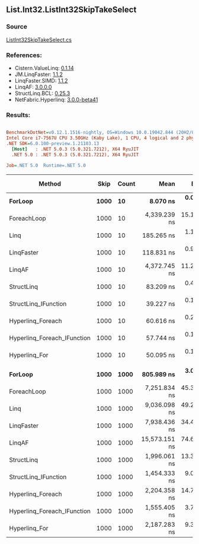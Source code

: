 ﻿## List.Int32.ListInt32SkipTakeSelect

### Source
[ListInt32SkipTakeSelect.cs](../LinqBenchmarks/List/Int32/ListInt32SkipTakeSelect.cs)

### References:
- Cistern.ValueLinq: [0.1.14](https://www.nuget.org/packages/Cistern.ValueLinq/0.1.14)
- JM.LinqFaster: [1.1.2](https://www.nuget.org/packages/JM.LinqFaster/1.1.2)
- LinqFaster.SIMD: [1.1.2](https://www.nuget.org/packages/LinqFaster.SIMD/1.0.3)
- LinqAF: [3.0.0.0](https://www.nuget.org/packages/LinqAF/3.0.0.0)
- StructLinq.BCL: [0.25.3](https://www.nuget.org/packages/StructLinq.BCL/0.25.3)
- NetFabric.Hyperlinq: [3.0.0-beta41](https://www.nuget.org/packages/NetFabric.Hyperlinq/3.0.0-beta41)

### Results:
``` ini

BenchmarkDotNet=v0.12.1.1516-nightly, OS=Windows 10.0.19042.844 (20H2/October2020Update)
Intel Core i7-7567U CPU 3.50GHz (Kaby Lake), 1 CPU, 4 logical and 2 physical cores
.NET SDK=6.0.100-preview.1.21103.13
  [Host]   : .NET 5.0.3 (5.0.321.7212), X64 RyuJIT
  .NET 5.0 : .NET 5.0.3 (5.0.321.7212), X64 RyuJIT

Job=.NET 5.0  Runtime=.NET 5.0  

```
|                      Method | Skip | Count |          Mean |      Error |     StdDev |  Ratio | RatioSD |  Gen 0 | Gen 1 | Gen 2 | Allocated |
|---------------------------- |----- |------ |--------------:|-----------:|-----------:|-------:|--------:|-------:|------:|------:|----------:|
|                     **ForLoop** | **1000** |    **10** |      **8.070 ns** |  **0.0296 ns** |  **0.0262 ns** |   **1.00** |    **0.00** |      **-** |     **-** |     **-** |         **-** |
|                 ForeachLoop | 1000 |    10 |  4,339.239 ns | 15.1081 ns | 12.6159 ns | 537.79 |    1.26 | 0.0153 |     - |     - |      40 B |
|                        Linq | 1000 |    10 |    185.265 ns |  1.1713 ns |  0.9145 ns |  22.96 |    0.15 | 0.0725 |     - |     - |     152 B |
|                  LinqFaster | 1000 |    10 |    118.831 ns |  0.9016 ns |  0.7992 ns |  14.73 |    0.11 | 0.1376 |     - |     - |     288 B |
|                      LinqAF | 1000 |    10 |  4,372.745 ns | 11.2000 ns |  9.9285 ns | 541.86 |    2.06 |      - |     - |     - |         - |
|                  StructLinq | 1000 |    10 |     83.209 ns |  0.4523 ns |  0.3777 ns |  10.31 |    0.04 | 0.0459 |     - |     - |      96 B |
|        StructLinq_IFunction | 1000 |    10 |     39.227 ns |  0.1450 ns |  0.1286 ns |   4.86 |    0.02 |      - |     - |     - |         - |
|           Hyperlinq_Foreach | 1000 |    10 |     60.616 ns |  0.2028 ns |  0.1693 ns |   7.51 |    0.03 |      - |     - |     - |         - |
| Hyperlinq_Foreach_IFunction | 1000 |    10 |     57.744 ns |  0.1949 ns |  0.1823 ns |   7.16 |    0.03 |      - |     - |     - |         - |
|               Hyperlinq_For | 1000 |    10 |     50.095 ns |  0.1975 ns |  0.1649 ns |   6.21 |    0.03 |      - |     - |     - |         - |
|                             |      |       |               |            |            |        |         |        |       |       |           |
|                     **ForLoop** | **1000** |  **1000** |    **805.989 ns** |  **3.0156 ns** |  **2.5181 ns** |   **1.00** |    **0.00** |      **-** |     **-** |     **-** |         **-** |
|                 ForeachLoop | 1000 |  1000 |  7,251.834 ns | 45.3287 ns | 40.1827 ns |   9.00 |    0.06 | 0.0153 |     - |     - |      40 B |
|                        Linq | 1000 |  1000 |  9,036.098 ns | 49.2965 ns | 43.7001 ns |  11.21 |    0.07 | 0.0610 |     - |     - |     152 B |
|                  LinqFaster | 1000 |  1000 |  7,938.436 ns | 34.4269 ns | 30.5185 ns |   9.85 |    0.04 | 5.8136 |     - |     - |  12,168 B |
|                      LinqAF | 1000 |  1000 | 15,573.151 ns | 74.6279 ns | 66.1557 ns |  19.33 |    0.08 |      - |     - |     - |         - |
|                  StructLinq | 1000 |  1000 |  1,996.061 ns | 13.3171 ns | 11.8052 ns |   2.48 |    0.02 | 0.0458 |     - |     - |      96 B |
|        StructLinq_IFunction | 1000 |  1000 |  1,454.333 ns |  9.0079 ns |  7.9853 ns |   1.80 |    0.01 |      - |     - |     - |         - |
|           Hyperlinq_Foreach | 1000 |  1000 |  2,204.358 ns | 14.7991 ns | 13.8431 ns |   2.74 |    0.02 |      - |     - |     - |         - |
| Hyperlinq_Foreach_IFunction | 1000 |  1000 |  1,555.405 ns |  3.7841 ns |  3.1599 ns |   1.93 |    0.01 |      - |     - |     - |         - |
|               Hyperlinq_For | 1000 |  1000 |  2,187.283 ns |  9.3339 ns |  8.2742 ns |   2.71 |    0.02 |      - |     - |     - |         - |
